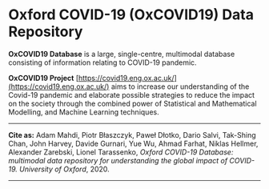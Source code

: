 # Oxford COVID-19 (OxCOVID19) Data Repository 

**OxCOVID19 Database** is a large, single-centre, multimodal database consisting of information relating to COVID-19 pandemic. 

**OxCOVID19 Project** [https://covid19.eng.ox.ac.uk/](https://covid19.eng.ox.ac.uk/)  aims to increase our understanding of the Covid-19 pandemic and elaborate possible strategies to reduce the impact on the society through the combined power of Statistical and Mathematical Modelling, and Machine Learning techniques.

---

__Cite as:__ Adam Mahdi, Piotr Błaszczyk, Paweł Dłotko, Dario Salvi, Tak-Shing Chan, John Harvey, Davide Gurnari, Yue Wu, Ahmad Farhat, Niklas Hellmer, Alexander Zarebski, Lionel Tarassenko,
<em>Oxford COVID-19 Database: multimodal data repository for understanding the global impact of COVID-19. University of Oxford</em>, 2020.

---
